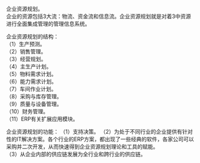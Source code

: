 企业资源规划。  
企业的资源包括3大流：物流、资金流和信息流。企业资源规划就是对着3中资源进行全面集成管理的管理信息系统。

企业资源规划的结构：  
（1）生产预测。  
（2）销售管理。  
（3）经营规划。  
（4）主生产计划。  
（5）物料需求计划。  
（6）能力需求计划。  
（7）车间作业计划。  
（8）采购与库存管理。  
（9）质量与设备管理。  
（10）财务管理。  
（11）ERP有关扩展应用模块。  

企业资源规划的功能：
（1）支持决策。
（2）为处于不同行业的企业提供有针对性的IT解决方案。各个行业的ERP方案，都出现了一些经典的软件，各家公司可以采购并二次开发，从而快速得到企业资源规划理论和工具的赋能。  
（3）从企业内部的供应链发展为全行业和跨行业的供应链。


